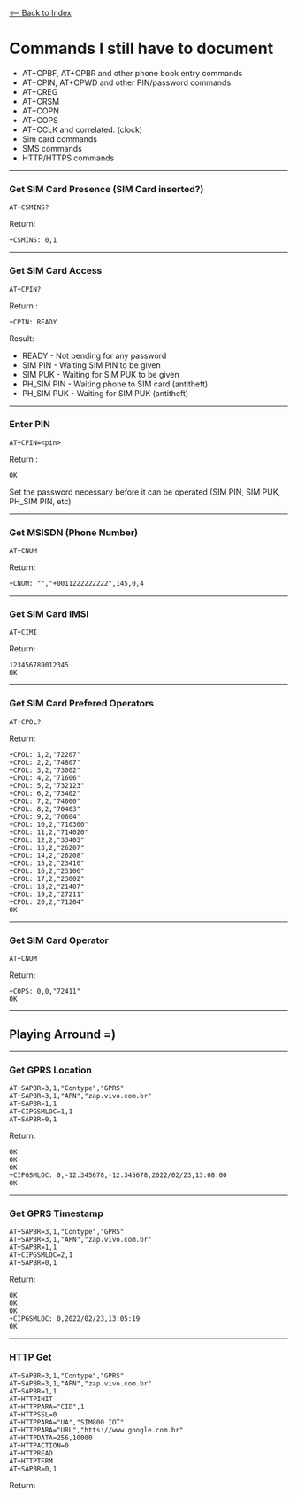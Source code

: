 [ <-- Back to Index](README.md)
# Commands I still have to document

- AT+CPBF, AT+CPBR and other phone book entry commands
- AT+CPIN, AT+CPWD and other PIN/password commands
- AT+CREG
- AT+CRSM
- AT+COPN
- AT+COPS
- AT+CCLK and correlated. (clock)
- Sim card commands
- SMS commands
- HTTP/HTTPS commands







---
### Get SIM Card Presence (SIM Card inserted?)
```
AT+CSMINS?
```
Return:
```
+CSMINS: 0,1
```

---
### Get SIM Card Access
```
AT+CPIN?
```
Return :
```
+CPIN: READY
```
Result:

- READY - Not pending for any password
- SIM PIN - Waiting SIM PIN to be given
- SIM PUK - Waiting for SIM PUK to be given
- PH_SIM PIN - Waiting phone to SIM card (antitheft)
- PH_SIM PUK - Waiting for SIM PUK (antitheft)

---
### Enter PIN
```
AT+CPIN=<pin>
```
Return :
```
OK
```
Set the password necessary before it can be operated
(SIM PIN, SIM PUK, PH_SIM PIN, etc)

---
### Get MSISDN (Phone Number)
```
AT+CNUM
```
Return:
```
+CNUM: "","+0011222222222",145,0,4
```

---
### Get SIM Card IMSI
```
AT+CIMI
```
Return:
```
123456789012345
OK
```

---
### Get SIM Card Prefered Operators
```
AT+CPOL?
```
Return:
```
+CPOL: 1,2,"72207"
+CPOL: 2,2,"74807"
+CPOL: 3,2,"73002"
+CPOL: 4,2,"71606"
+CPOL: 5,2,"732123"
+CPOL: 6,2,"73402"
+CPOL: 7,2,"74000"
+CPOL: 8,2,"70403"
+CPOL: 9,2,"70604"
+CPOL: 10,2,"710300"
+CPOL: 11,2,"714020"
+CPOL: 12,2,"33403"
+CPOL: 13,2,"26207"
+CPOL: 14,2,"26208"
+CPOL: 15,2,"23410"
+CPOL: 16,2,"23106"
+CPOL: 17,2,"23002"
+CPOL: 18,2,"21407"
+CPOL: 19,2,"27211"
+CPOL: 20,2,"71204"
OK
```

---
### Get SIM Card Operator
```
AT+CNUM
```
Return:
```
+COPS: 0,0,"72411"
OK
```

---
## Playing Arround =)
  
---
### Get GPRS Location
```
AT+SAPBR=3,1,"Contype","GPRS"
AT+SAPBR=3,1,"APN","zap.vivo.com.br"
AT+SAPBR=1,1
AT+CIPGSMLOC=1,1
AT+SAPBR=0,1
```
Return:
```
OK
OK
OK
+CIPGSMLOC: 0,-12.345678,-12.345678,2022/02/23,13:08:00
OK
```
  
---
### Get GPRS Timestamp
```
AT+SAPBR=3,1,"Contype","GPRS"
AT+SAPBR=3,1,"APN","zap.vivo.com.br"
AT+SAPBR=1,1
AT+CIPGSMLOC=2,1
AT+SAPBR=0,1
```
Return:
```
OK
OK
OK
+CIPGSMLOC: 0,2022/02/23,13:05:19
OK
```

---
### HTTP Get
```
AT+SAPBR=3,1,"Contype","GPRS"
AT+SAPBR=3,1,"APN","zap.vivo.com.br"
AT+SAPBR=1,1
AT+HTTPINIT
AT+HTTPPARA="CID",1
AT+HTTPSSL=0
AT+HTTPPARA="UA","SIM800 IOT"
AT+HTTPPARA="URL","htts://www.google.com.br"
AT+HTTPDATA=256,10000
AT+HTTPACTION=0
AT+HTTPREAD
AT+HTTPTERM
AT+SAPBR=0,1
```
Return:
```

```

